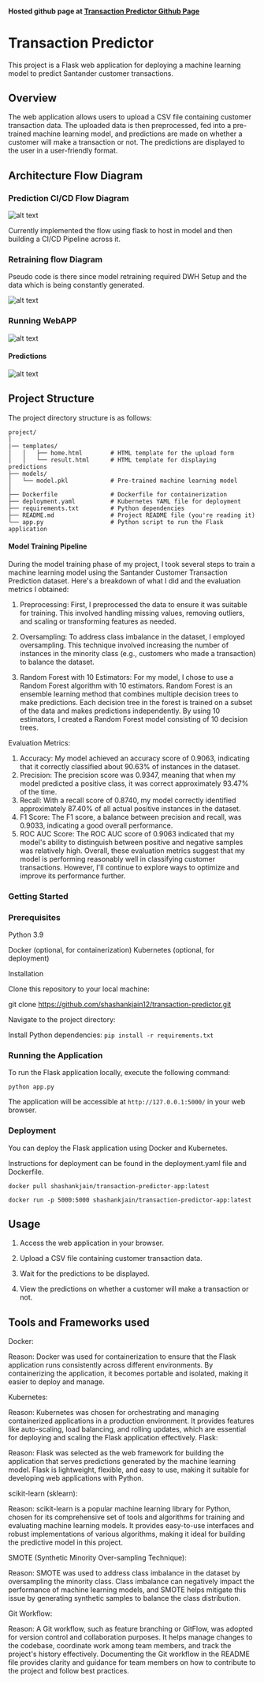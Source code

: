 #### Hosted github page at [Transaction Predictor Github Page](https://shashankjain12.github.io/transaction-predictor/)
# Transaction Predictor
This project is a Flask web application for deploying a machine learning model to predict Santander customer transactions.

## Overview
The web application allows users to upload a CSV file containing customer transaction data. The uploaded data is then preprocessed, fed into a pre-trained machine learning model, and predictions are made on whether a customer will make a transaction or not. The predictions are displayed to the user in a user-friendly format.


## Architecture Flow Diagram

### Prediction CI/CD Flow Diagram

![alt text](/images/prediction_model.png)

Currently implemented the flow using flask to host in model and then building a CI/CD Pipeline across it.

### Retraining flow Diagram
Pseudo code is there since model retraining required DWH Setup and the data which is being constantly generated.

![alt text](/images/retraining_model.png)


### Running WebAPP
![alt text](/images/running_webapp.png)

#### Predictions
![alt text](/images/predictions.png)


## Project Structure
The project directory structure is as follows:

```
project/
│
|── templates/
│   │   ├── home.html        # HTML template for the upload form
│   │   └── result.html      # HTML template for displaying predictions
├── models/
│   └── model.pkl            # Pre-trained machine learning model
│
├── Dockerfile               # Dockerfile for containerization
├── deployment.yaml          # Kubernetes YAML file for deployment
├── requirements.txt         # Python dependencies
├── README.md                # Project README file (you're reading it)
└── app.py                   # Python script to run the Flask application
```

#### Model Training Pipeline

During the model training phase of my project, I took several steps to train a machine learning model using the Santander Customer Transaction Prediction dataset. Here's a breakdown of what I did and the evaluation metrics I obtained:

1. Preprocessing: First, I preprocessed the data to ensure it was suitable for training. This involved handling missing values, removing outliers, and scaling or transforming features as needed.

2. Oversampling: To address class imbalance in the dataset, I employed oversampling. This technique involved increasing the number of instances in the minority class (e.g., customers who made a transaction) to balance the dataset.

3. Random Forest with 10 Estimators: For my model, I chose to use a Random Forest algorithm with 10 estimators. Random Forest is an ensemble learning method that combines multiple decision trees to make predictions. Each decision tree in the forest is trained on a subset of the data and makes predictions independently. By using 10 estimators, I created a Random Forest model consisting of 10 decision trees.

Evaluation Metrics:

1. Accuracy: My model achieved an accuracy score of 0.9063, indicating that it correctly classified about 90.63% of instances in the dataset.
2. Precision: The precision score was 0.9347, meaning that when my model predicted a positive class, it was correct approximately 93.47% of the time.
3. Recall: With a recall score of 0.8740, my model correctly identified approximately 87.40% of all actual positive instances in the dataset.
4. F1 Score: The F1 score, a balance between precision and recall, was 0.9033, indicating a good overall performance.
5. ROC AUC Score: The ROC AUC score of 0.9063 indicated that my model's ability to distinguish between positive and negative samples was relatively high.
Overall, these evaluation metrics suggest that my model is performing reasonably well in classifying customer transactions. However, I'll continue to explore ways to optimize and improve its performance further.


### Getting Started

### Prerequisites
Python 3.9

Docker (optional, for containerization)
Kubernetes (optional, for deployment)

Installation

Clone this repository to your local machine:

git clone https://github.com/shashankjain12/transaction-predictor.git

Navigate to the project directory:

Install Python dependencies:
`pip install -r requirements.txt`


### Running the Application

To run the Flask application locally, execute the following command:

`python app.py`

The application will be accessible at `http://127.0.0.1:5000/` in your web browser.

### Deployment

You can deploy the Flask application using Docker and Kubernetes. 

Instructions for deployment can be found in the deployment.yaml file and Dockerfile.

`docker pull shashankjain/transaction-predictor-app:latest`

`docker run -p 5000:5000 shashankjain/transaction-predictor-app:latest`

## Usage

1. Access the web application in your browser.

2. Upload a CSV file containing customer transaction data.

3. Wait for the predictions to be displayed.

4. View the predictions on whether a customer will make a transaction or not.

## Tools and Frameworks used

Docker:

Reason: Docker was used for containerization to ensure that the Flask application runs consistently across different environments. By containerizing the application, it becomes portable and isolated, making it easier to deploy and manage.

Kubernetes:

Reason: Kubernetes was chosen for orchestrating and managing containerized applications in a production environment. It provides features like auto-scaling, load balancing, and rolling updates, which are essential for deploying and scaling the Flask application effectively.
Flask:

Reason: Flask was selected as the web framework for building the application that serves predictions generated by the machine learning model. Flask is lightweight, flexible, and easy to use, making it suitable for developing web applications with Python.

scikit-learn (sklearn):

Reason: scikit-learn is a popular machine learning library for Python, chosen for its comprehensive set of tools and algorithms for training and evaluating machine learning models. It provides easy-to-use interfaces and robust implementations of various algorithms, making it ideal for building the predictive model in this project.

SMOTE (Synthetic Minority Over-sampling Technique):

Reason: SMOTE was used to address class imbalance in the dataset by oversampling the minority class. Class imbalance can negatively impact the performance of machine learning models, and SMOTE helps mitigate this issue by generating synthetic samples to balance the class distribution.

Git Workflow:

Reason: A Git workflow, such as feature branching or GitFlow, was adopted for version control and collaboration purposes. It helps manage changes to the codebase, coordinate work among team members, and track the project's history effectively. Documenting the Git workflow in the README file provides clarity and guidance for team members on how to contribute to the project and follow best practices.